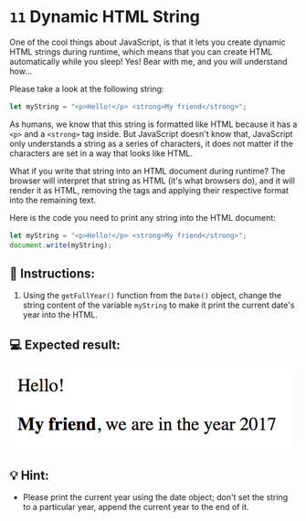 # `11` Dynamic HTML String

One of the cool things about JavaScript, is that it lets you create dynamic HTML strings during runtime, which means that you can create HTML automatically while you sleep! Yes! Bear with me, and you will understand how...

Please take a look at the following string:

```js
let myString = "<p>Hello!</p> <strong>My friend</strong>";
```
As humans, we know that this string is formatted like HTML because it has a `<p>` and a `<strong>` tag inside. But JavaScript doesn't know that, JavaScript only understands a string as a series of characters, it does not matter if the characters are set in a way that looks like HTML.

What if you write that string into an HTML document during runtime? The browser will interpret that string as HTML (it's what browsers do), and it will render it as HTML, removing the tags and applying their respective format into the remaining text. 

Here is the code you need to print any string into the HTML document:

```js
let myString = "<p>Hello!</p> <strong>My friend</strong>";
document.write(myString);
```

## 📝 Instructions:

1. Using the `getFullYear()` function from the `Date()` object, change the string content of the variable `myString` to make it print the current date's year into the HTML.

## 💻 Expected result:

![Expected result](../../.learn/assets/12-1.png)

## 💡 Hint:

+ Please print the current year using the date object; don't set the string to a particular year, append the current year to the end of it.

